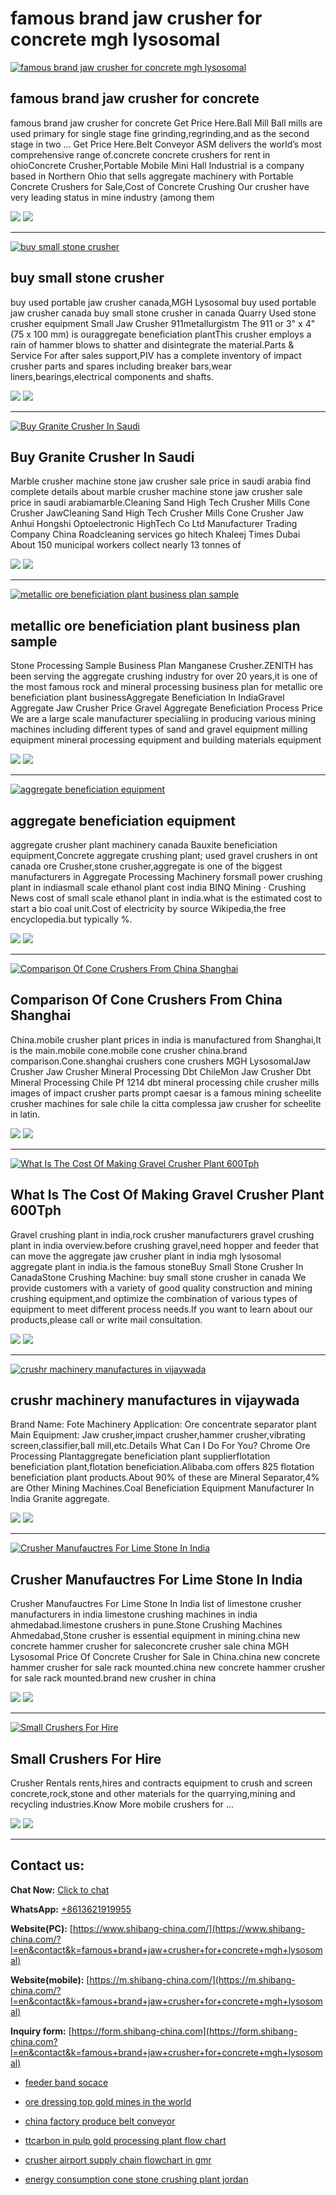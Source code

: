# famous brand jaw crusher for concrete mgh lysosomal

<a href="https://swt.shibang-china.com/?l=en&img&k=famous+brand+jaw+crusher+for+concrete+mgh+lysosomal" target="_blank">![famous brand jaw crusher for concrete mgh lysosomal](http://static.shibang-china.com/all-800x300/242.jpg)</a>

## famous brand jaw crusher for concrete
famous brand jaw crusher for concrete Get Price Here.Ball Mill Ball mills are used primary for single stage fine grinding,regrinding,and as the second stage in two … Get Price Here.Belt Conveyor ASM delivers the world’s most comprehensive range of.concrete concrete crushers for rent in ohioConcrete Crusher,Portable Mobile Mini Hall Industrial is a company based in Northern Ohio that sells aggregate machinery with Portable Concrete Crushers for Sale,Cost of Concrete Crushing Our crusher have very leading status in mine industry (among them


<a href="https://whatsapp.shibangsoft.com/WhatsApp.php" target="_blank" title="WhatsApp">![](http://static.shibang-china.com/icon/whatsapp.png)</a> <a href="https://swt.shibang-china.com/?l=en&icon&k=famous+brand+jaw+crusher+for+concrete+mgh+lysosomal" target="_blank">![](http://static.shibang-china.com/icon/chat-en.png)</a>

---

<a href="https://swt.shibang-china.com/?l=en&img&k=famous+brand+jaw+crusher+for+concrete+mgh+lysosomal" target="_blank">![buy small stone crusher](http://static.shibang-china.com/all-800x300/1472.jpg)</a>

## buy small stone crusher
buy used portable jaw crusher canada,MGH Lysosomal buy used portable jaw crusher canada buy small stone crusher in canada Quarry Used stone crusher equipment Small Jaw Crusher 911metallurgistm The 911 or 3&quot; x 4&quot; (75 x 100 mm) is ouraggregate beneficiation plantThis crusher employs a rain of hammer blows to shatter and disintegrate the material.Parts &amp; Service For after sales support,PIV has a complete inventory of impact crusher parts and spares including breaker bars,wear liners,bearings,electrical components and shafts.


<a href="https://whatsapp.shibangsoft.com/WhatsApp.php" target="_blank" title="WhatsApp">![](http://static.shibang-china.com/icon/whatsapp.png)</a> <a href="https://swt.shibang-china.com/?l=en&icon&k=famous+brand+jaw+crusher+for+concrete+mgh+lysosomal" target="_blank">![](http://static.shibang-china.com/icon/chat-en.png)</a>

---

<a href="https://swt.shibang-china.com/?l=en&img&k=famous+brand+jaw+crusher+for+concrete+mgh+lysosomal" target="_blank">![Buy Granite Crusher In Saudi](http://static.shibang-china.com/all-800x300/1349.jpg)</a>

## Buy Granite Crusher In Saudi
Marble crusher machine stone jaw crusher sale price in saudi arabia find complete details about marble crusher machine stone jaw crusher sale price in saudi arabiamarble.Cleaning Sand High Tech Crusher Mills Cone Crusher JawCleaning Sand High Tech Crusher Mills Cone Crusher Jaw Anhui Hongshi Optoelectronic HighTech Co Ltd Manufacturer Trading Company China Roadcleaning services go hitech Khaleej Times Dubai About 150 municipal workers collect nearly 13 tonnes of


<a href="https://whatsapp.shibangsoft.com/WhatsApp.php" target="_blank" title="WhatsApp">![](http://static.shibang-china.com/icon/whatsapp.png)</a> <a href="https://swt.shibang-china.com/?l=en&icon&k=famous+brand+jaw+crusher+for+concrete+mgh+lysosomal" target="_blank">![](http://static.shibang-china.com/icon/chat-en.png)</a>

---

<a href="https://swt.shibang-china.com/?l=en&img&k=famous+brand+jaw+crusher+for+concrete+mgh+lysosomal" target="_blank">![metallic ore beneficiation plant business plan sample](http://static.shibang-china.com/all-800x300/1382.jpg)</a>

## metallic ore beneficiation plant business plan sample
Stone Processing Sample Business Plan Manganese Crusher.ZENITH has been serving the aggregate crushing industry for over 20 years,it is one of the most famous rock and mineral processing business plan for metallic ore beneficiation plant businessAggregate Beneficiation In IndiaGravel Aggregate Jaw Crusher Price Gravel Aggregate Beneficiation Process Price We are a large scale manufacturer specialiing in producing various mining machines including different types of sand and gravel equipment milling equipment mineral processing equipment and building materials equipment


<a href="https://whatsapp.shibangsoft.com/WhatsApp.php" target="_blank" title="WhatsApp">![](http://static.shibang-china.com/icon/whatsapp.png)</a> <a href="https://swt.shibang-china.com/?l=en&icon&k=famous+brand+jaw+crusher+for+concrete+mgh+lysosomal" target="_blank">![](http://static.shibang-china.com/icon/chat-en.png)</a>

---

<a href="https://swt.shibang-china.com/?l=en&img&k=famous+brand+jaw+crusher+for+concrete+mgh+lysosomal" target="_blank">![aggregate beneficiation equipment](http://static.shibang-china.com/all-800x300/283.jpg)</a>

## aggregate beneficiation equipment
aggregate crusher plant machinery canada Bauxite beneficiation equipment,Concrete aggregate crushing plant; used gravel crushers in ont canada ore Crusher,stone crusher,aggregate is one of the biggest manufacturers in Aggregate Processing Machinery forsmall power crushing plant in indiasmall scale ethanol plant cost india BINQ Mining &#183; Crushing News cost of small scale ethanol plant in india.what is the estimated cost to start a bio coal unit.Cost of electricity by source Wikipedia,the free encyclopedia.but typically %.


<a href="https://whatsapp.shibangsoft.com/WhatsApp.php" target="_blank" title="WhatsApp">![](http://static.shibang-china.com/icon/whatsapp.png)</a> <a href="https://swt.shibang-china.com/?l=en&icon&k=famous+brand+jaw+crusher+for+concrete+mgh+lysosomal" target="_blank">![](http://static.shibang-china.com/icon/chat-en.png)</a>

---

<a href="https://swt.shibang-china.com/?l=en&img&k=famous+brand+jaw+crusher+for+concrete+mgh+lysosomal" target="_blank">![Comparison Of Cone Crushers From China Shanghai](http://static.shibang-china.com/all-800x300/1132.jpg)</a>

## Comparison Of Cone Crushers From China Shanghai
China.mobile crusher plant prices in india is manufactured from Shanghai,It is the main.mobile cone.mobile cone crusher china.brand comparison.Cone.shanghai crushers cone crushers MGH LysosomalJaw Crusher Jaw Crusher Mineral Processing Dbt ChileMon Jaw Crusher Dbt Mineral Processing Chile Pf 1214 dbt mineral processing chile crusher mills images of impact crusher parts prompt caesar is a famous mining scheelite crusher machines for sale chile la citta complessa jaw crusher for scheelite in latin.


<a href="https://whatsapp.shibangsoft.com/WhatsApp.php" target="_blank" title="WhatsApp">![](http://static.shibang-china.com/icon/whatsapp.png)</a> <a href="https://swt.shibang-china.com/?l=en&icon&k=famous+brand+jaw+crusher+for+concrete+mgh+lysosomal" target="_blank">![](http://static.shibang-china.com/icon/chat-en.png)</a>

---

<a href="https://swt.shibang-china.com/?l=en&img&k=famous+brand+jaw+crusher+for+concrete+mgh+lysosomal" target="_blank">![What Is The Cost Of Making Gravel Crusher Plant 600Tph](http://static.shibang-china.com/all-800x300/875.jpg)</a>

## What Is The Cost Of Making Gravel Crusher Plant 600Tph
Gravel crushing plant in india,rock crusher manufacturers gravel crushing plant in india overview.before crushing gravel,need hopper and feeder that can move the aggregate jaw crusher plant in india mgh lysosomal aggregate plant in india.is the famous stoneBuy Small Stone Crusher In CanadaStone Crushing Machine: buy small stone crusher in canada We provide customers with a variety of good quality construction and mining crushing equipment,and optimize the combination of various types of equipment to meet different process needs.If you want to learn about our products,please call or write mail consultation.


<a href="https://whatsapp.shibangsoft.com/WhatsApp.php" target="_blank" title="WhatsApp">![](http://static.shibang-china.com/icon/whatsapp.png)</a> <a href="https://swt.shibang-china.com/?l=en&icon&k=famous+brand+jaw+crusher+for+concrete+mgh+lysosomal" target="_blank">![](http://static.shibang-china.com/icon/chat-en.png)</a>

---

<a href="https://swt.shibang-china.com/?l=en&img&k=famous+brand+jaw+crusher+for+concrete+mgh+lysosomal" target="_blank">![crushr machinery manufactures in vijaywada](http://static.shibang-china.com/all-800x300/1490.jpg)</a>

## crushr machinery manufactures in vijaywada
Brand Name: Fote Machinery Application: Ore concentrate separator plant Main Equipment: Jaw crusher,impact crusher,hammer crusher,vibrating screen,classifier,ball mill,etc.Details What Can I Do For You? Chrome Ore Processing Plantaggregate beneficiation plant supplierflotation beneficiation plant,flotation beneficiation.Alibaba.com offers 825 flotation beneficiation plant products.About 90% of these are Mineral Separator,4% are Other Mining Machines.Coal Beneficiation Equipment Manufacturer In India Granite aggregate.


<a href="https://whatsapp.shibangsoft.com/WhatsApp.php" target="_blank" title="WhatsApp">![](http://static.shibang-china.com/icon/whatsapp.png)</a> <a href="https://swt.shibang-china.com/?l=en&icon&k=famous+brand+jaw+crusher+for+concrete+mgh+lysosomal" target="_blank">![](http://static.shibang-china.com/icon/chat-en.png)</a>

---

<a href="https://swt.shibang-china.com/?l=en&img&k=famous+brand+jaw+crusher+for+concrete+mgh+lysosomal" target="_blank">![Crusher Manufauctres For Lime Stone In India](http://static.shibang-china.com/all-800x300/703.jpg)</a>

## Crusher Manufauctres For Lime Stone In India
Crusher Manufauctres For Lime Stone In India list of limestone crusher manufacturers in india limestone crushing machines in india ahmedabad.limestone crushers in pune.Stone Crushing Machines Ahmedabad,Stone crusher is essential equipment in mining.china new concrete hammer crusher for saleconcrete crusher sale china MGH Lysosomal Price Of Concrete Crusher for Sale in China.china new concrete hammer crusher for sale rack mounted.china new concrete hammer crusher for sale rack mounted.brand new crusher in china


<a href="https://whatsapp.shibangsoft.com/WhatsApp.php" target="_blank" title="WhatsApp">![](http://static.shibang-china.com/icon/whatsapp.png)</a> <a href="https://swt.shibang-china.com/?l=en&icon&k=famous+brand+jaw+crusher+for+concrete+mgh+lysosomal" target="_blank">![](http://static.shibang-china.com/icon/chat-en.png)</a>

---

<a href="https://swt.shibang-china.com/?l=en&img&k=famous+brand+jaw+crusher+for+concrete+mgh+lysosomal" target="_blank">![Small Crushers For Hire](http://static.shibang-china.com/all-800x300/1027.jpg)</a>

## Small Crushers For Hire
Crusher Rentals rents,hires and contracts equipment to crush and screen concrete,rock,stone and other materials for the quarrying,mining and recycling industries.Know More mobile crushers for …

<a href="https://whatsapp.shibangsoft.com/WhatsApp.php" target="_blank" title="WhatsApp">![](http://static.shibang-china.com/icon/whatsapp.png)</a> <a href="https://swt.shibang-china.com/?l=en&icon&k=famous+brand+jaw+crusher+for+concrete+mgh+lysosomal" target="_blank">![](http://static.shibang-china.com/icon/chat-en.png)</a>

---
## Contact us:

**Chat Now:** [Click to chat](https://swt.shibang-china.com?l=en&contact&k=famous+brand+jaw+crusher+for+concrete+mgh+lysosomal)

**WhatsApp:**  [+8613621919955](https://whatsapp.shibangsoft.com/WhatsApp.php)

**Website(PC):** [https://www.shibang-china.com/](https://www.shibang-china.com/?l=en&contact&k=famous+brand+jaw+crusher+for+concrete+mgh+lysosomal)

**Website(mobile):** [https://m.shibang-china.com/](https://m.shibang-china.com/?l=en&contact&k=famous+brand+jaw+crusher+for+concrete+mgh+lysosomal)

**Inquiry form:** [https://form.shibang-china.com](https://form.shibang-china.com?l=en&contact&k=famous+brand+jaw+crusher+for+concrete+mgh+lysosomal)

* [feeder band socace](../151/feeder%20band%20socace.md)

* [ore dressing top gold mines in the world](../154/ore%20dressing%20top%20gold%20mines%20in%20the%20world.md)

* [china factory produce belt conveyor](../154/china%20factory%20produce%20belt%20conveyor.md)

* [ttcarbon in pulp gold processing plant flow chart](../155/ttcarbon%20in%20pulp%20gold%20processing%20plant%20flow%20chart.md)

* [crusher airport supply chain flowchart in gmr](../152/crusher%20airport%20supply%20chain%20flowchart%20in%20gmr.md)

* [energy consumption cone stone crushing plant jordan](../154/energy%20consumption%20cone%20stone%20crushing%20plant%20jordan.md)